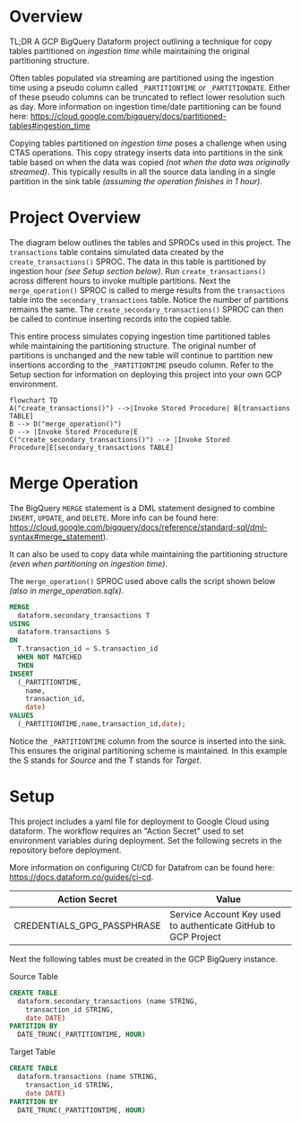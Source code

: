 # Overview

TL;DR
A GCP BigQuery Dataform project outlining a technique for copy tables partitioned on _ingestion time_ while maintaining the original partitioning structure.

Often tables populated via streaming are partitioned using the ingestion time using a pseudo column called `_PARTITIONTIME` or `_PARTITIONDATE`. Either of these pseudo columns can be truncated to reflect lower resolution such as day. More information on ingestion time/date partitioning can be found here: https://cloud.google.com/bigquery/docs/partitioned-tables#ingestion_time

Copying tables partitioned on _ingestion time_ poses a challenge when using CTAS operations. This copy strategy inserts data into partitions in the sink table based on when the data was copied _(not when the data was originally streamed)_. This typically results in all the source data landing in a single partition in the sink table _(assuming the operation finishes in 1 hour)_.

# Project Overview

The diagram below outlines the tables and SPROCs used in this project. The `transactions` table contains simulated data created by the `create_transactions()` SPROC. The data in this table is partitioned by ingestion hour _(see Setup section below)_. Run `create_transactions()` across different hours to invoke multiple partitions. Next the `merge_operation()` SPROC is called to merge results from the `transactions` table into the `secondary_transactions` table. Notice the number of partitions remains the same. The `create_secondary_transactions()` SPROC can then be called to continue inserting records into the copied table.

This entire process simulates copying ingestion time partitioned tables while maintaining the partitioning structure. The original number of partitions is unchanged and the new table will continue to partition new insertions according to the `_PARTITIONTIME` pseudo column. Refer to the Setup section for information on deploying this project into your own GCP environment.

```mermaid
flowchart TD
A("create_transactions()") -->|Invoke Stored Procedure| B[transactions TABLE]
B --> D("merge_operation()")
D --> |Invoke Stored Procedure|E
C("create_secondary_transactions()") --> |Invoke Stored Procedure|E[secondary_transactions TABLE]
```

# Merge Operation

The BigQuery `MERGE` statement is a DML statement designed to combine `INSERT`, `UPDATE`, and `DELETE`. More info can be found here: https://cloud.google.com/bigquery/docs/reference/standard-sql/dml-syntax#merge_statement).

It can also be used to copy data while maintaining the partitioning structure _(even when partitioning on ingestion time)_.

The `merge_operation()` SPROC used above calls the script shown below _(also in merge_operation.sqlx)_.

```sql
MERGE
  dataform.secondary_transactions T
USING
  dataform.transactions S
ON
  T.transaction_id = S.transaction_id
  WHEN NOT MATCHED
  THEN
INSERT
  (_PARTITIONTIME,
    name,
    transaction_id,
    date)
VALUES
  (_PARTITIONTIME,name,transaction_id,date);
```

Notice the `_PARTITIONTIME` column from the source is inserted into the sink. This ensures the original partitioning scheme is maintained. In this example the S stands for _Source_ and the T stands for _Target_.

# Setup

This project includes a yaml file for deployment to Google Cloud using dataform. The workflow requires an "Action Secret" used to set environment variables during deployment. Set the following secrets in the repository before deployment.

More information on configuring CI/CD for Datafrom can be found here: https://docs.dataform.co/guides/ci-cd.

| Action Secret              | Value                                                          |
| -------------------------- | -------------------------------------------------------------- |
| CREDENTIALS_GPG_PASSPHRASE | Service Account Key used to authenticate GitHub to GCP Project |

Next the following tables must be created in the GCP BigQuery instance.

Source Table

```sql
CREATE TABLE
  dataform.secondary_transactions (name STRING,
    transaction_id STRING,
    date DATE)
PARTITION BY
  DATE_TRUNC(_PARTITIONTIME, HOUR)
```

Target Table

```sql
CREATE TABLE
  dataform.transactions (name STRING,
    transaction_id STRING,
    date DATE)
PARTITION BY
  DATE_TRUNC(_PARTITIONTIME, HOUR)
```
